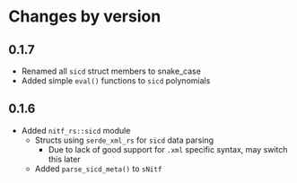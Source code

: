 # Changes by version

## 0.1.7
- Renamed all `sicd` struct members to snake_case
- Added simple `eval()` functions to `sicd` polynomials

## 0.1.6
- Added `nitf_rs::sicd` module
  - Structs using `serde_xml_rs` for `sicd` data parsing
    - Due to lack of good support for `.xml` specific syntax, may switch this later
  - Added `parse_sicd_meta()` to `sNitf`